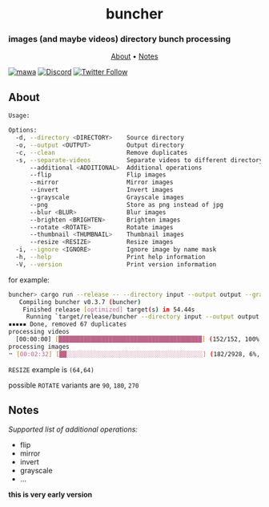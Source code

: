 <h1 align="center">
  buncher
  <br>
</h1>

<h3> images (and maybe videos) directory bunch processing </h3>

<p align="center">
  <a href="#features">About</a>
  •
  <a href="#notes">Notes</a>
</p>

[![mawa](https://github.com/Miezhiko/buncher/actions/workflows/mawa.yml/badge.svg)](https://github.com/Miezhiko/buncher/actions/workflows/mawa.yml)
[![Discord](https://img.shields.io/discord/611822838831251466?label=Discord&color=pink)](https://discord.gg/GdzjVvD)
[![Twitter Follow](https://img.shields.io/twitter/follow/Miezhiko.svg?style=social)](https://twitter.com/Miezhiko)

## About

```bash
Usage:

Options:
  -d, --directory <DIRECTORY>    Source directory
  -o, --output <OUTPUT>          Output directory
  -c, --clean                    Remove duplicates
  -s, --separate-videos          Separate videos to different directory
      --additional <ADDITIONAL>  Additional operations
      --flip                     Flip images
      --mirror                   Mirror images
      --invert                   Invert images
      --grayscale                Grayscale images
      --png                      Store as png instead of jpg
      --blur <BLUR>              Blur images
      --brighten <BRIGHTEN>      Brighten images
      --rotate <ROTATE>          Rotate images
      --thumbnail <THUMBNAIL>    Thumbnail images
      --resize <RESIZE>          Resize images
  -i, --ignore <IGNORE>          Ignore image by name mask
  -h, --help                     Print help information
  -V, --version                  Print version information
```

for example:

```bash
buncher> cargo run --release -- --directory input --output output --grayscale --clean --ignore my
   Compiling buncher v0.3.7 (buncher)
    Finished release [optimized] target(s) in 54.44s
     Running `target/release/buncher --directory input --output output --grayscale --clean --ignore my`
▪▪▪▪▪ Done, removed 67 duplicates
processing videos
  [00:00:00] [████████████████████████████████████████] (152/152, 100%, ETA 0s)
processing images
⠒ [00:02:32] [██░░░░░░░░░░░░░░░░░░░░░░░░░░░░░░░░░░░░░░] (182/2928, 6%, ETA 41m)    
```

`RESIZE` example is `(64,64)`

possible `ROTATE` variants are `90`, `180`, `270`

## Notes

*Supported list of additional operations:*

 - flip
 - mirror
 - invert
 - grayscale
 - ...

**this is very early version**
